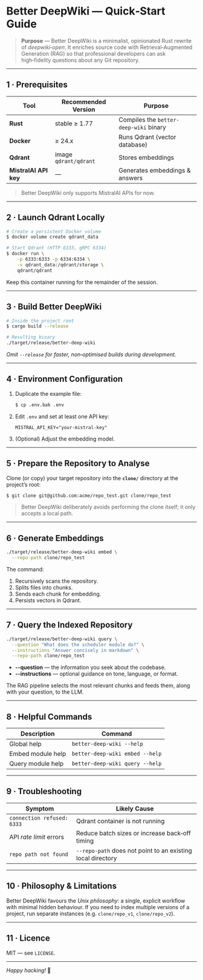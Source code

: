 # Better DeepWiki — Quick‑Start Guide

> **Purpose** — Better DeepWiki is a minimalist, opinionated Rust rewrite of *deepwiki‑open*. It enriches source code with Retrieval‑Augmented Generation (RAG) so that professional developers can ask high‑fidelity questions about any Git repository.

---

## 1 · Prerequisites

| Tool | Recommended Version | Purpose |
|------|---------------------|---------|
| **Rust** | stable ≥ 1.77 | Compiles the `better-deep-wiki` binary |
| **Docker** | ≥ 24.x | Runs Qdrant (vector database) |
| **Qdrant** | image `qdrant/qdrant` | Stores embeddings |
| **MistralAI API key** | — | Generates embeddings & answers |

> Better DeepWiki only supports MistralAI APIs for now.

---

## 2 · Launch Qdrant Locally

```bash
# Create a persistent Docker volume
$ docker volume create qdrant_data

# Start Qdrant (HTTP 6333, gRPC 6334)
$ docker run \
    -p 6333:6333 -p 6334:6334 \
    -v qdrant_data:/qdrant/storage \
    qdrant/qdrant
```

Keep this container running for the remainder of the session.

---

## 3 · Build Better DeepWiki

```bash
# Inside the project root
$ cargo build --release

# Resulting binary
./target/release/better-deep-wiki
```

*Omit `--release` for faster, non‑optimised builds during development.*

---

## 4 · Environment Configuration

1. Duplicate the example file:
   ```bash
   $ cp .env.bak .env
   ```
2. Edit `.env` and set at least one API key:
   ```env
   MISTRAL_API_KEY="your‑mistral‑key"
   ```
3. (Optional) Adjust the embedding model.

---

## 5 · Prepare the Repository to Analyse

Clone (or copy) your target repository into the **`clone/`** directory at the project’s root:

```bash
$ git clone git@github.com:acme/repo_test.git clone/repo_test
```

> Better DeepWiki deliberately avoids performing the clone itself; it only accepts a local path.

---

## 6 · Generate Embeddings

```bash
./target/release/better-deep-wiki embed \
  --repo-path clone/repo_test
```

The command:
1. Recursively scans the repository.
2. Splits files into chunks.
3. Sends each chunk for embedding.
4. Persists vectors in Qdrant.

---

## 7 · Query the Indexed Repository

```bash
./target/release/better-deep-wiki query \
  --question "What does the scheduler module do?" \
  --instructions "Answer concisely in markdown" \
  --repo-path clone/repo_test
```

- **--question** — the information you seek about the codebase.  
- **--instructions** — optional guidance on tone, language, or format.

The RAG pipeline selects the most relevant chunks and feeds them, along with your question, to the LLM.

---

## 8 · Helpful Commands

| Description | Command |
|-------------|---------|
| Global help | `better-deep-wiki --help` |
| Embed module help | `better-deep-wiki embed --help` |
| Query module help | `better-deep-wiki query --help` |

---

## 9 · Troubleshooting

| Symptom | Likely Cause |
|---------|--------------|
| `connection refused: 6333` | Qdrant container is not running |
| API *rate limit* errors | Reduce batch sizes or increase back‑off timing |
| `repo path not found` | `--repo-path` does not point to an existing local directory |

---

## 10 · Philosophy & Limitations

Better DeepWiki favours the *Unix philosophy*: a single, explicit workflow with minimal hidden behaviour. If you need to index multiple versions of a project, run separate instances (e.g. `clone/repo_v1`, `clone/repo_v2`).

---

## 11 · Licence

MIT — see `LICENSE`.

---

*Happy hacking!* 🚀